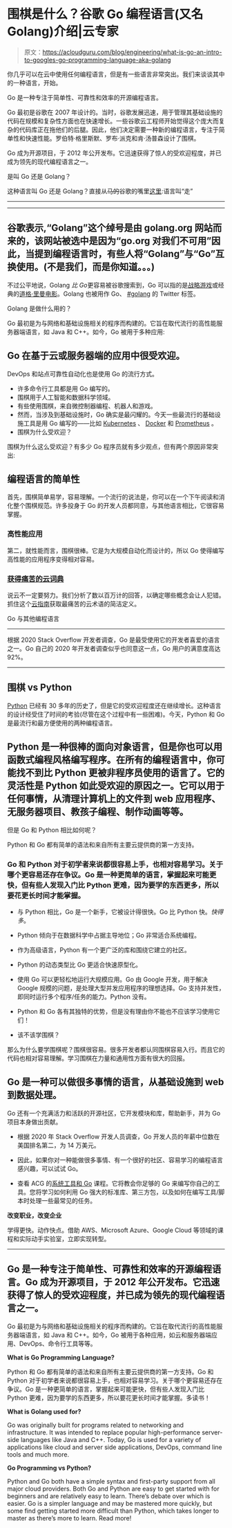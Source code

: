 # 围棋是什么？谷歌 Go 编程语言(又名 Golang)介绍|云专家

> 原文：<https://acloudguru.com/blog/engineering/what-is-go-an-intro-to-googles-go-programming-language-aka-golang>

你几乎可以在云中使用任何编程语言，但是有一些语言非常突出。我们来谈谈其中的一种语言，开始。

Go 是一种专注于简单性、可靠性和效率的开源编程语言。

Go 最初是谷歌在 2007 年设计的。当时，谷歌发展迅速，用于管理其基础设施的代码在规模和复杂性方面也在快速增长。一些谷歌云工程师开始觉得这个庞大而复杂的代码库正在拖他们的后腿。因此，他们决定需要一种新的编程语言，专注于简单性和快速性能。罗伯特·格里斯默、罗布·派克和肯·汤普森设计了围棋。

Go 成为开源项目，于 2012 年公开发布。它迅速获得了惊人的受欢迎程度，并已成为领先的现代编程语言之一。

是叫 Go 还是 Golang？

这种语言叫 Go 还是 Golang？直接从~~马的~~谷歌的嘴里[这里](https://golang.org/doc/faq):语言叫“走”

* * *

* * *

## 谷歌表示,“Golang”这个绰号是由 golang.org 网站而来的，该网站被选中是因为“go.org 对我们不可用”因此，当提到编程语言时，有些人将“Golang”与“Go”互换使用。(不是我们，而是你知道。。。)

不过公平地说，Golang *比 Go*更容易被谷歌搜索到，Go 可以指的是[战略游戏](https://en.wikipedia.org/wiki/Go_(game))或经典的[道格·里曼电影](https://en.wikipedia.org/wiki/Go_(1999_film))。Golang 也被用作 Go、 [#golang](https://twitter.com/search?q=%23golang) 的 Twitter 标签。

Golang 是做什么用的？

Go 最初是为与网络和基础设施相关的程序而构建的。它旨在取代流行的高性能服务器端语言，如 Java 和 C++。如今，Go 被用于多种应用:

## Go 在基于云或服务器端的应用中很受欢迎。

DevOps 和站点可靠性自动化也是使用 Go 的流行方式。

*   许多命令行工具都是用 Go 编写的。
*   围棋用于人工智能和数据科学领域。
*   有些使用围棋，来自微控制器编程、机器人和游戏。
*   然而，当涉及到基础设施时，Go 确实是最闪耀的。今天一些最流行的基础设施工具是用 Go 编写的——比如 [Kubernetes](https://acloudguru.com/course/kubernetes-deep-dive) 、 [Docker](https://acloudguru.com/course/docker-deep-dive) 和 [Prometheus](https://acloudguru.com/course/prometheus-deep-dive) 。
*   围棋为什么受欢迎？

围棋为什么这么受欢迎？有多少 Go 程序员就有多少观点，但有两个原因非常突出:

## 编程语言的简单性

首先，围棋简单易学，容易理解。一个流行的说法是，你可以在一个下午阅读和消化整个围棋规范。许多投身于 Go 的开发人员都同意，与其他语言相比，它很容易掌握。

### 高性能应用

第二，就性能而言，围棋很棒。它是为大规模自动化而设计的，所以 Go 使得编写高性能的应用程序变得相对容易。

### [**获得痛苦的云词典**](https://get.acloudguru.com/cloud-dictionary-of-pain)
说云不一定要努力。我们分析了数以百万计的回答，以确定哪些概念会让人犯错。抓住这个[云指南](https://get.acloudguru.com/cloud-dictionary-of-pain)获取最痛苦的云术语的简洁定义。

Go 与其他编程语言

* * *

根据 2020 Stack Overflow 开发者调查，Go 是最受使用它的开发者喜爱的语言之一。Go 自己的 2020 年开发者调查似乎也同意这一点，Go 用户的满意度高达 92%。

* * *

## 围棋 vs Python

[Python](https://youtu.be/vq-1IbzZXPc) 已经有 30 多年的历史了，但是它的受欢迎程度还在继续增长。这种语言的设计经受住了时间的考验(尽管在这个过程中有一些困难)。今天，Python 和 Go 是最流行和最方便使用的两种编程语言。

## Python 是一种很棒的面向对象语言，但是你也可以用函数式编程风格编写程序。在所有的编程语言中，你可能找不到比 Python 更被非程序员使用的语言了。它的灵活性是 Python 如此受欢迎的原因之一。它可以用于任何事情，从清理计算机上的文件到 web 应用程序、无服务器项目、教孩子编程、制作动画等等。

但是 Go 和 Python 相比如何呢？

Python 和 Go 都有简单的语法和来自所有主要云提供商的第一方支持。

### Go 和 Python 对于初学者来说都很容易上手，也相对容易学习。关于哪个更容易还存在争议。Go 是一种更简单的语言，掌握起来可能更快，但有些人发现入门比 Python 更难，因为要学的东西更多，所以要花更长时间才能掌握。

*   与 Python 相比，Go 是一个新手，它被设计得很快。Go 比 Python 快。*快得多*。

*   Python 倾向于在数据科学中占据主导地位；Go 非常适合系统编程。

*   作为高级语言，Python 有一个更广泛的库和围绕它建立的社区。

*   Python 的动态类型比 Go 更适合快速原型化。

*   使用 Go 可以更轻松地运行大规模应用。Go 由 Google 开发，用于解决 Google 规模的问题，是处理大型并发应用程序的理想选择。Go 支持并发性，即同时运行多个程序/任务的能力。Python 没有。

*   Python 和 Go 各有其独特的优势，但是没有理由你不能也不应该学习使用它们！

*   该不该学围棋？

那么为什么要学围棋呢？围棋很容易。很多开发者都认同围棋容易入行。而且它的代码也相对容易理解。学习围棋在力量和通用性方面有很大的回报。

## Go 是一种可以做很多事情的语言，从基础设施到 web 到数据处理。

Go 还有一个充满活力和活跃的开源社区，它开发模块和库，帮助新手，并为 Go 项目本身做出贡献。

*   根据 2020 年 Stack Overflow 开发人员调查，Go 开发人员的年薪中位数在美国排名第二，为 14 万美元。

*   因此，如果你对一种能做很多事情、有一个很好的社区、容易学习的编程语言感兴趣，可以试试 Go。

*   查看 ACG 的[系统工具和 Go](https://acloudguru.com/course/system-tooling-with-go) 课程。它将教会你足够的 Go 来编写你自己的工具。您将学习如何利用 Go 强大的标准库、第三方包，以及如何在编写工具/脚本时处理一些最常见的任务。

**改变职业，改变企业**

学得更快。动作快点。借助 AWS、Microsoft Azure、Google Cloud 等领域的课程和实际动手实验室，立即实现转型。

* * *

## Go 是一种专注于简单性、可靠性和效率的开源编程语言。Go 成为开源项目，于 2012 年公开发布。它迅速获得了惊人的受欢迎程度，并已成为领先的现代编程语言之一。

Go 最初是为与网络和基础设施相关的程序而构建的。它旨在取代流行的高性能服务器端语言，如 Java 和 C++。如今，Go 被用于各种应用，如云和服务器端应用、DevOps、命令行工具等等。

**What is Go Programming Language?**

Python 和 Go 都有简单的语法和来自所有主要云提供商的第一方支持。Go 和 Python 对于初学者来说都很容易上手，也相对容易学习。关于哪个更容易还存在争议。Go 是一种更简单的语言，掌握起来可能更快，但有些人发现入门比 Python 更难，因为要学的东西更多，所以要花更长时间才能掌握。多读书！

**What is Golang used for?**

Go was originally built for programs related to networking and infrastructure. It was intended to replace popular high-performance server-side languages like Java and C++. Today, Go is used for a variety of applications like cloud and server side applications, DevOps, command line tools and much more.

**Go Programming vs Python?**

Python and Go both have a simple syntax and first-party support from all major cloud providers. Both Go and Python are easy to get started with for beginners and are relatively easy to learn. There’s debate over which is easier. Go is a simpler language and may be mastered more quickly, but some find getting started more difficult than Python, which takes longer to master as there’s more to learn. Read more!